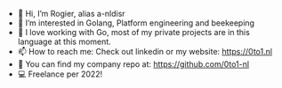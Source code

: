 - 👋 Hi, I’m Rogier, alias a-nldisr
- 👀 I’m interested in Golang, Platform engineering and beekeeping
- 🌱 I love working with Go, most of my private projects are in this language at this moment.
- 📫 How to reach me: Check out linkedin or my website: https://0to1.nl
- 🚀 You can find my company repo at: https://github.com/0to1-nl 
- 💻 Freelance per 2022!
